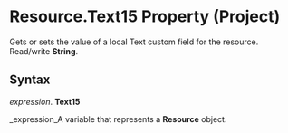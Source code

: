 
# Resource.Text15 Property (Project)

Gets or sets the value of a local Text custom field for the resource. Read/write  **String**.


## Syntax

 _expression_. **Text15**

 _expression_A variable that represents a  **Resource** object.

